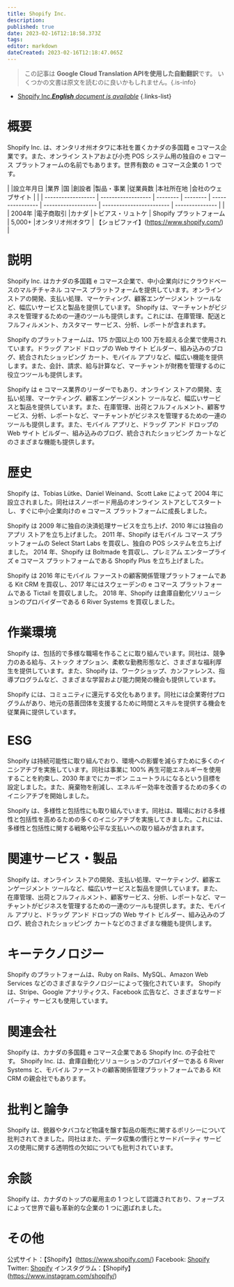```yaml
---
title: Shopify Inc.
description: 
published: true
date: 2023-02-16T12:18:58.373Z
tags: 
editor: markdown
dateCreated: 2023-02-16T12:18:47.065Z
---
```


> この記事は **Google Cloud Translation APIを使用した自動翻訳**です。
いくつかの文書は原文を読むのに良いかもしれません。{.is-info}



- [Shopify Inc.***English** document is available*](/en/Knowledge-base/Dictionary/Company/shopify-inc-)
{.links-list}


# 概要
Shopify Inc. は、オンタリオ州オタワに本社を置くカナダの多国籍 e コマース企業です。また、オンライン ストアおよび小売 POS システム用の独自の e コマース プラットフォームの名前でもあります。世界有数の e コマース企業の 1 つです。

| |設立年月日 |業界 |国 |創設者 |製品・事業 |従業員数 |本社所在地 |会社のウェブサイト |
| | ------------------ | ------------------ | -------- | -------- | ---------------- | ------------------- | ------------------------ | --------------- |
| | 2004年 |電子商取引 |カナダ |トビアス・リュトケ | Shopify プラットフォーム | 5,000+ |オンタリオ州オタワ | 【ショピファイ】(https://www.shopify.com/) |

# 説明
Shopify Inc. はカナダの多国籍 e コマース企業で、中小企業向けにクラウドベースのマルチチャネル コマース プラットフォームを提供しています。オンライン ストアの開発、支払い処理、マーケティング、顧客エンゲージメント ツールなど、幅広いサービスと製品を提供しています。 Shopify は、マーチャントがビジネスを管理するための一連のツールも提供します。これには、在庫管理、配送とフルフィルメント、カスタマー サービス、分析、レポートが含まれます。

Shopify のプラットフォームは、175 か国以上の 100 万を超える企業で使用されています。ドラッグ アンド ドロップの Web サイト ビルダー、組み込みのブログ、統合されたショッピング カート、モバイル アプリなど、幅広い機能を提供します。また、会計、請求、給与計算など、マーチャントが財務を管理するのに役立つツールも提供します。

Shopify は e コマース業界のリーダーでもあり、オンライン ストアの開発、支払い処理、マーケティング、顧客エンゲージメント ツールなど、幅広いサービスと製品を提供しています。また、在庫管理、出荷とフルフィルメント、顧客サービス、分析、レポートなど、マーチャントがビジネスを管理するための一連のツールも提供します。また、モバイル アプリと、ドラッグ アンド ドロップの Web サイト ビルダー、組み込みのブログ、統合されたショッピング カートなどのさまざまな機能も提供します。

# 歴史
Shopify は、Tobias Lütke、Daniel Weinand、Scott Lake によって 2004 年に設立されました。同社はスノーボード用品のオンライン ストアとしてスタートし、すぐに中小企業向けの e コマース プラットフォームに成長しました。

Shopify は 2009 年に独自の決済処理サービスを立ち上げ、2010 年には独自のアプリ ストアを立ち上げました。 2011 年、Shopify はモバイル コマース プラットフォームの Select Start Labs を買収し、独自の POS システムを立ち上げました。 2014 年、Shopify は Boltmade を買収し、プレミアム エンタープライズ e コマース プラットフォームである Shopify Plus を立ち上げました。

Shopify は 2016 年にモバイル ファーストの顧客関係管理プラットフォームである Kit CRM を買収し、2017 年にはスウェーデンの e コマース プラットフォームである Tictail を買収しました。 2018 年、Shopify は倉庫自動化ソリューションのプロバイダーである 6 River Systems を買収しました。

# 作業環境
Shopify は、包括的で多様な職場を作ることに取り組んでいます。同社は、競争力のある給与、ストック オプション、柔軟な勤務形態など、さまざまな福利厚生を提供しています。また、Shopify は、ワークショップ、カンファレンス、指導プログラムなど、さまざまな学習および能力開発の機会も提供しています。

Shopify には、コミュニティに還元する文化もあります。同社には企業寄付プログラムがあり、地元の慈善団体を支援するために時間とスキルを提供する機会を従業員に提供しています。

# ESG
Shopify は持続可能性に取り組んでおり、環境への影響を減らすために多くのイニシアチブを実施しています。同社は事業に 100% 再生可能エネルギーを使用することを約束し、2030 年までにカーボン ニュートラルになるという目標を設定しました。また、廃棄物を削減し、エネルギー効率を改善するための多くのイニシアチブを開始しました。

Shopify は、多様性と包括性にも取り組んでいます。同社は、職場における多様性と包括性を高めるための多くのイニシアチブを実施してきました。これには、多様性と包括性に関する戦略や公平な支払いへの取り組みが含まれます。

# 関連サービス・製品
Shopify は、オンライン ストアの開発、支払い処理、マーケティング、顧客エンゲージメント ツールなど、幅広いサービスと製品を提供しています。また、在庫管理、出荷とフルフィルメント、顧客サービス、分析、レポートなど、マーチャントがビジネスを管理するための一連のツールも提供します。また、モバイル アプリと、ドラッグ アンド ドロップの Web サイト ビルダー、組み込みのブログ、統合されたショッピング カートなどのさまざまな機能も提供します。

# キーテクノロジー
Shopify のプラットフォームは、Ruby on Rails、MySQL、Amazon Web Services などのさまざまなテクノロジーによって強化されています。 Shopify は、Stripe、Google アナリティクス、Facebook 広告など、さまざまなサードパーティ サービスも使用しています。

# 関連会社
Shopify は、カナダの多国籍 e コマース企業である Shopify Inc. の子会社です。 Shopify Inc. は、倉庫自動化ソリューションのプロバイダーである 6 River Systems と、モバイル ファーストの顧客関係管理プラットフォームである Kit CRM の親会社でもあります。

# 批判と論争
Shopify は、銃器やタバコなど物議を醸す製品の販売に関するポリシーについて批判されてきました。同社はまた、データ収集の慣行とサードパーティ サービスの使用に関する透明性の欠如についても批判されています。

# 余談
Shopify は、カナダのトップの雇用主の 1 つとして認識されており、フォーブスによって世界で最も革新的な企業の 1 つに選ばれました。

# その他
公式サイト：【Shopify】(https://www.shopify.com/)
Facebook: [Shopify](https://www.facebook.com/shopify)
Twitter: [Shopify](https://twitter.com/shopify)
インスタグラム：【Shopify】(https://www.instagram.com/shopify/)